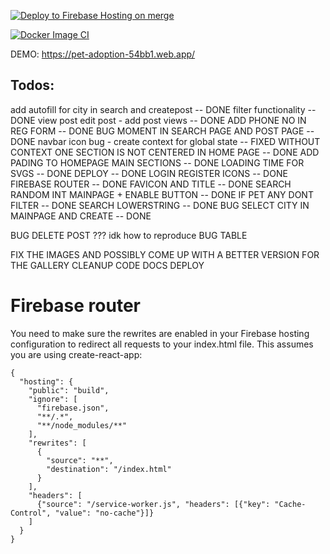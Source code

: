 [![Deploy to Firebase Hosting on merge](https://github.com/Terkea/pet_adoption/actions/workflows/firebase-hosting-merge.yml/badge.svg?branch=master)](https://github.com/Terkea/pet_adoption/actions/workflows/firebase-hosting-merge.yml)

[![Docker Image CI](https://github.com/Terkea/pet_adoption/actions/workflows/docker-image.yml/badge.svg?branch=master)](https://github.com/Terkea/pet_adoption/actions/workflows/docker-image.yml)

DEMO: https://pet-adoption-54bb1.web.app/

## Todos:

add autofill for city in search and createpost -- DONE
filter functionality -- DONE
view post edit post - add post views -- DONE
ADD PHONE NO IN REG FORM -- DONE
BUG MOMENT IN SEARCH PAGE AND POST PAGE -- DONE
navbar icon bug - create context for global state -- FIXED WITHOUT CONTEXT
ONE SECTION IS NOT CENTERED IN HOME PAGE -- DONE
ADD PADING TO HOMEPAGE MAIN SECTIONS -- DONE
LOADING TIME FOR SVGS -- DONE
DEPLOY -- DONE
LOGIN REGISTER ICONS -- DONE
FIREBASE ROUTER -- DONE
FAVICON AND TITLE -- DONE
SEARCH RANDOM INT MAINPAGE + ENABLE BUTTON -- DONE
IF PET ANY DONT FILTER -- DONE
SEARCH LOWERSTRING -- DONE
BUG SELECT CITY IN MAINPAGE AND CREATE -- DONE

BUG DELETE POST ??? idk how to reproduce
BUG TABLE

FIX THE IMAGES AND POSSIBLY COME UP WITH A BETTER VERSION FOR THE GALLERY
CLEANUP CODE
DOCS DEPLOY

# Firebase router

You need to make sure the rewrites are enabled in your Firebase hosting configuration to redirect all requests to your index.html file. This assumes you are using create-react-app:

```
{
  "hosting": {
    "public": "build",
    "ignore": [
      "firebase.json",
      "**/.*",
      "**/node_modules/**"
    ],
    "rewrites": [
      {
        "source": "**",
        "destination": "/index.html"
      }
    ],
    "headers": [
      {"source": "/service-worker.js", "headers": [{"key": "Cache-Control", "value": "no-cache"}]}
    ]
  }
}
```
